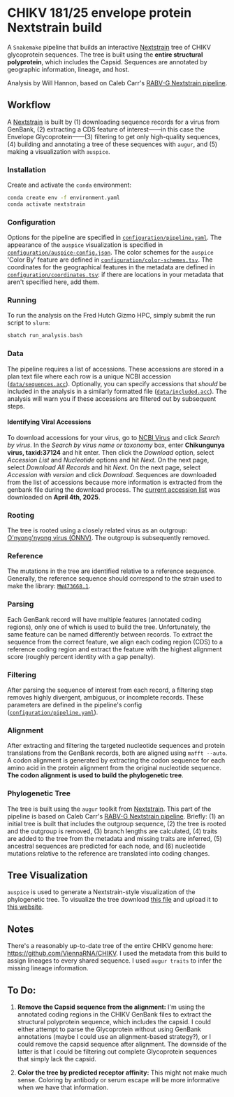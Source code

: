 # CHIKV 181/25 envelope protein Nextstrain build

A `Snakemake` pipeline that builds an interactive [Nextstrain](https://nextstrain.org/) tree of CHIKV glycoprotein sequences. The tree is built using the **entire structural polyprotein**, which includes the Capsid. Sequences are annotated by geographic information, lineage, and host.

Analysis by Will Hannon, based on Caleb Carr's [RABV-G Nextstrain pipeline](https://github.com/dms-vep/RABV_Pasteur_G_DMS/tree/main/non-pipeline_analyses/RABV_nextstrain).

## Workflow

A [Nextstrain](https://nextstrain.org/) is built by (1) downloading sequence records for a virus from GenBank, (2) extracting a CDS feature of interest——in this case the Envelope Glycoprotein——(3) filtering to get only high-quality sequences, (4) building and annotating a tree of these sequences with `augur`, and (5) making a visualization with `auspice`.

### Installation

Create and activate the `conda` environment:

```bash
conda create env -f environment.yaml
conda activate nextstrain
```

### Configuration 

Options for the pipeline are specified in [`configuration/pipeline.yaml`](configuration/pipeline.yaml). The appearance of the `auspice` visualization is specified in [`configuration/auspice-config.json`](configuration/auspice-config.json). The color schemes for the `auspice` 'Color By' feature are defined in [`configuration/color-schemes.tsv`](configuration/color-schemes.tsv). The coordinates for the geographical features in the metadata are defined in [`configuration/coordinates.tsv`](configuration/coordinates.tsv): if there are locations in your metadata that aren't specified here, add them.

### Running

To run the analysis on the Fred Hutch Gizmo HPC, simply submit the run script to `slurm`:

```bash
sbatch run_analysis.bash
```

### Data

The pipeline requires a list of accessions. These accessions are stored in a plan text file where each row is a unique NCBI accession ([`data/sequences.acc`](data/sequences.acc)). Optionally, you can specify accessions that *should* be included in the analysis in a similarly formatted file ([`data/included.acc`](data/included.acc)). The analysis will warn you if these accessions are filtered out by subsequent steps.

#### Identifying Viral Accessions

To download accessions for your virus, go to [NCBI Virus](https://www.ncbi.nlm.nih.gov/labs/virus/vssi/#/) and click *Search by virus*. In the *Search by virus name or taxonomy* box, enter **Chikungunya virus, taxid:37124** and hit enter. Then click the  *Download* option, select *Accession List* and *Nucleotide* options and hit *Next*. On the next page, select *Download All Records* and hit *Next*. On the next page, select *Accession with version* and click *Download*. Sequences are downloaded from the list of accessions because more information is extracted from the genbank file during the download process. The [current accession list](configuration/sequences.acc) was downloaded on **April 4th, 2025**.

### Rooting

The tree is rooted using a closely related virus as an outgroup: [O'nyong'nyong virus (ONNV)](https://www.ncbi.nlm.nih.gov/nuccore/NC_075006.1). The outgroup is subsequently removed.

### Reference

The mutations in the tree are identified relative to a reference sequence. Generally, the reference sequence should correspond to the strain used to make the library: [`MW473668.1`](https://www.ncbi.nlm.nih.gov/nuccore/MW473668.1).

### Parsing

Each GenBank record will have multiple features (annotated coding regions), only one of which is used to build the tree. Unfortunately, the same feature can be named differently between records. To extract the sequence from the correct feature, we align each coding region (CDS) to a reference coding region and extract the feature with the highest alignment score (roughly percent identity with a gap penalty).

### Filtering

After parsing the sequence of interest from each record, a filtering step removes highly divergent, ambiguous, or incomplete records. These parameters are defined in the pipeline's config ([`configuration/pipeline.yaml`](configuration/pipeline.yaml)).

### Alignment 

After extracting and filtering the targeted nucleotide sequences and protein translations from the GenBank records, both are aligned using `mafft --auto`. A codon alignment is generated by extracting the codon sequence for each amino acid in the protein alignment from the original nucleotide sequence. **The codon alignment is used to build the phylogenetic tree**.

### Phylogenetic Tree

The tree is built using the `augur` toolkit from [Nextstrain](https://nextstrain.org/). This part of the pipeline is based on Caleb Carr's [RABV-G Nextstrain pipeline](https://github.com/dms-vep/RABV_Pasteur_G_DMS/tree/main/non-pipeline_analyses/RABV_nextstrain). Briefly: (1) an initial tree is built that includes the outgroup sequence, (2) the tree is rooted and the outgroup is removed, (3) branch lengths are calculated, (4) traits are added to the tree from the metadata and missing traits are inferred, (5) ancestral sequences are predicted for each node, and (6) nucleotide mutations relative to the reference are translated into coding changes.

## Tree Visualization

`auspice` is used to generate a Nextstrain-style visualization of the phylogenetic tree. To visualize the tree download [this file](auspice/auspice.json) and upload it to [this website](https://auspice.us/).


## Notes

There's a reasonably up-to-date tree of the entire CHIKV genome here: https://github.com/ViennaRNA/CHIKV. I used the metadata from this build to assign lineages to every shared sequence. I used `augur traits` to infer the missing lineage information.

## To Do:

1. **Remove the Capsid sequence from the alignment:** I'm using the annotated coding regions in the CHIKV GenBank files to extract the structural polyprotein sequence, which includes the capsid. I could either attempt to parse the Glycoprotein without using GenBank annotations (maybe I could use an alignment-based strategy?), or I could remove the capsid sequence after alignment. The downside of the latter is that I could be filtering out complete Glycoprotein sequences that simply lack the capsid.

2. **Color the tree by predicted receptor affinity:** This might not make much sense. Coloring by antibody or serum escape will be more informative when we have that information. 
